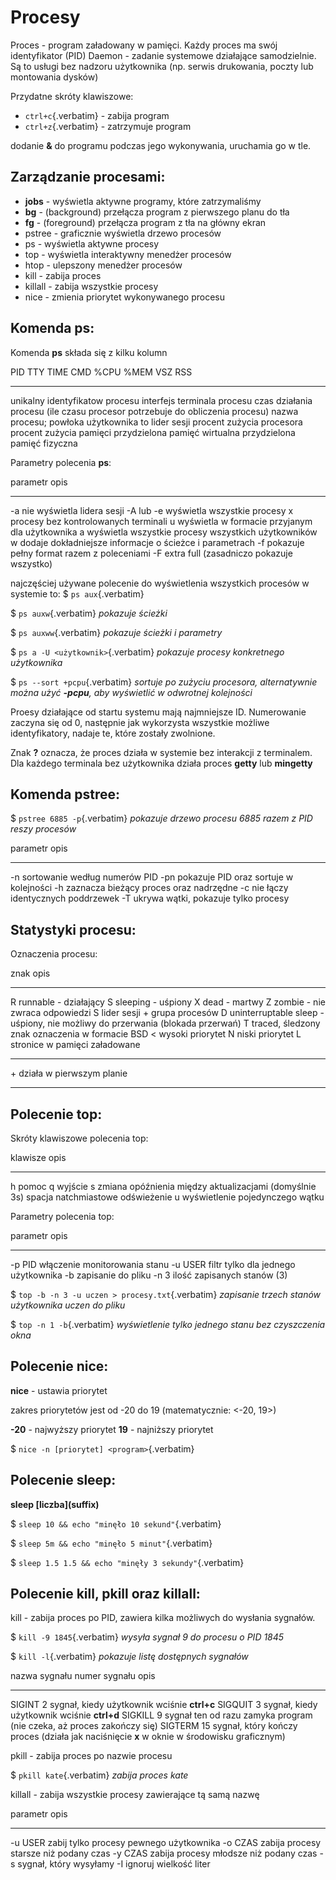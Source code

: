 # Procesy

Proces - program załadowany w pamięci. Każdy proces ma swój
identyfikator (PID) Daemon - zadanie systemowe działające samodzielnie.
Są to usługi bez nadzoru użytkownika (np. serwis drukowania, poczty lub
montowania dysków)

Przydatne skróty klawiszowe:

-   `ctrl+c`{.verbatim} - zabija program
-   `ctrl+z`{.verbatim} - zatrzymuje program

dodanie **&** do programu podczas jego wykonywania, uruchamia go w tle.

## Zarządzanie procesami:

-   **jobs** - wyświetla aktywne programy, które zatrzymaliśmy
-   **bg** - (background) przełącza program z pierwszego planu do tła
-   **fg** - (foreground) przełącza program z tła na główny ekran
-   pstree - graficznie wyświetla drzewo procesów
-   ps - wyświetla aktywne procesy
-   top - wyświetla interaktywny menedżer procesów
-   htop - ulepszony menedżer procesów
-   kill - zabija proces
-   killall - zabija wszystkie procesy
-   nice - zmienia priorytet wykonywanego procesu

## Komenda **ps**:

Komenda **ps** składa się z kilku kolumn

  PID                              TTY                           TIME                                                                           CMD                                                 %CPU                        %MEM                      VSZ                             RSS
  -------------------------------- ----------------------------- ------------------------------------------------------------------------------ --------------------------------------------------- --------------------------- ------------------------- ------------------------------- ------------------------------
  unikalny identyfikatow procesu   interfejs terminala procesu   czas działania procesu (ile czasu procesor potrzebuje do obliczenia procesu)   nazwa procesu; powłoka użytkownika to lider sesji   procent zużycia procesora   procent zużycia pamięci   przydzielona pamięć wirtualna   przydzielona pamięć fizyczna

Parametry polecenia **ps**:

  parametr    opis
  ----------- ---------------------------------------------------------
  -a          nie wyświetla lidera sesji
  -A lub -e   wyświetla wszystkie procesy
  x           procesy bez kontrolowanych terminali
  u           wyświetla w formacie przyjanym dla użytkownika
  a           wyświetla wszystkie procesy wszystkich użytkowników
  w           dodaje dokładniejsze informacje o ścieżce i parametrach
  -f          pokazuje pełny format razem z poleceniami
  -F          extra full (zasadniczo pokazuje wszystko)

najczęściej używane polecenie do wyświetlenia wszystkich procesów w
systemie to: \$ `ps aux`{.verbatim}

\$ `ps auxw`{.verbatim} *pokazuje ścieżki*

\$ `ps auxww`{.verbatim} *pokazuje ścieżki i parametry*

\$ `ps a -U <użytkownik>`{.verbatim} *pokazuje procesy konkretnego
użytkownika*

\$ `ps --sort +pcpu`{.verbatim} *sortuje po zużyciu procesora,
alternatywnie można użyć **-pcpu**, aby wyświetlić w odwrotnej
kolejności*

Proesy działające od startu systemu mają najmniejsze ID. Numerowanie
zaczyna się od 0, następnie jak wykorzysta wszystkie możliwe
identyfikatory, nadaje te, które zostały zwolnione.

Znak **?** oznacza, że proces działa w systemie bez interakcji z
terminalem. Dla każdego terminala bez użytkownika działa proces
**getty** lub **mingetty**

## Komenda **pstree**:

\$ `pstree 6885 -p`{.verbatim} *pokazuje drzewo procesu 6885 razem z PID
reszy procesów*

  parametr   opis
  ---------- ----------------------------------------
  -n         sortowanie według numerów PID
  -pn        pokazuje PID oraz sortuje w kolejności
  -h         zaznacza bieżący proces oraz nadrzędne
  -c         nie łączy identycznych poddrzewek
  -T         ukrywa wątki, pokazuje tylko procesy

## Statystyki procesu:

Oznaczenia procesu:

  znak   opis
  ------ -------------------------------------------------------------------------------
  R      runnable - działający
  S      sleeping - uśpiony
  X      dead - martwy
  Z      zombie - nie zwraca odpowiedzi
  S      lider sesji
  \+     grupa procesów
  D      uninterruptable sleep - uśpiony, nie możliwy do przerwania (blokada przerwań)
  T      traced, śledzony
  znak   oznaczenia w formacie BSD
  \<     wysoki priorytet
  N      niski priorytet
  L      stronice w pamięci załadowane

  ---- ---------------------------
  \+   działa w pierwszym planie
  ---- ---------------------------

## Polecenie top:

Skróty klawiszowe polecenia top:

  klawisze   opis
  ---------- --------------------------------------------------------
  h          pomoc
  q          wyjście
  s          zmiana opóźnienia między aktualizacjami (domyślnie 3s)
  spacja     natchmiastowe odświeżenie
  u          wyświetlenie pojedynczego wątku

Parametry polecenia top:

  parametr   opis
  ---------- -------------------------------------
  -p PID     włączenie monitorowania stanu
  -u USER    filtr tylko dla jednego użytkownika
  -b         zapisanie do pliku
  -n 3       ilość zapisanych stanów (3)

\$ `top -b -n 3 -u uczen > procesy.txt`{.verbatim} *zapisanie trzech
stanów użytkownika uczen do pliku*

\$ `top -n 1 -b`{.verbatim} *wyświetlenie tylko jednego stanu bez
czyszczenia okna*

## Polecenie nice:

**nice** - ustawia priorytet

zakres priorytetów jest od -20 do 19 (matematycznie: \<-20, 19\>)

**-20** - najwyższy priorytet **19** - najniższy priorytet

\$ `nice -n [priorytet] <program>`{.verbatim}

## Polecenie sleep:

**sleep \[liczba\](suffix)**

\$ `sleep 10 && echo "minęło 10 sekund"`{.verbatim}

\$ `sleep 5m && echo "minęło 5 minut"`{.verbatim}

\$ `sleep 1.5 1.5 && echo "minęły 3 sekundy"`{.verbatim}

## Polecenie kill, pkill oraz killall:

kill - zabija proces po PID, zawiera kilka możliwych do wysłania
sygnałów.

\$ `kill -9 1845`{.verbatim} *wysyła sygnał 9 do procesu o PID 1845*

\$ `kill -l`{.verbatim} *pokazuje listę dostępnych sygnałów*

  nazwa sygnału   numer sygnału   opis
  --------------- --------------- --------------------------------------------------------------------------------------------
  SIGINT          2               sygnał, kiedy użytkownik wciśnie **ctrl+c**
  SIGQUIT         3               sygnał, kiedy użytkownik wciśnie **ctrl+d**
  SIGKILL         9               sygnał ten od razu zamyka program (nie czeka, aż proces zakończy się)
  SIGTERM         15              sygnał, który kończy proces (działa jak naciśnięcie **x** w oknie w środowisku graficznym)

pkill - zabija proces po nazwie procesu

\$ `pkill kate`{.verbatim} *zabija proces kate*

killall - zabija wszystkie procesy zawierające tą samą nazwę

  parametr   opis
  ---------- -----------------------------------------
  -u USER    zabij tylko procesy pewnego użytkownika
  -o CZAS    zabija procesy starsze niż podany czas
  -y CZAS    zabija procesy młodsze niż podany czas
  -s         sygnał, który wysyłamy
  -I         ignoruj wielkość liter
